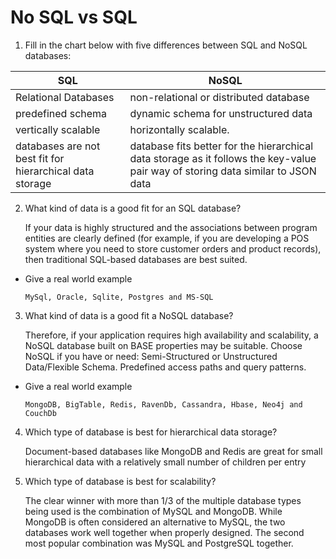 # No SQL vs SQL

1. Fill in the chart below with five differences between SQL and NoSQL databases:

| SQL                                                      | NoSQL                                                                                                                            |
|----------------------------------------------------------|----------------------------------------------------------------------------------------------------------------------------------|
| Relational Databases                                     | non-relational or distributed database                                                                                           |
| predefined schema                                        | dynamic schema for unstructured data                                                                                             |
| vertically scalable                                      | horizontally scalable.                                                                                                           |
| databases are not best fit for hierarchical data storage | database fits better for the hierarchical data storage as it follows the key-value pair way of storing data similar to JSON data |

2. What kind of data is a good fit for an SQL database?

   If your data is highly structured and the associations between program entities are clearly defined (for example, if you are developing a POS system where you need to store customer orders and product records), then traditional SQL-based databases are best suited.

* Give a real world example

      MySql, Oracle, Sqlite, Postgres and MS-SQL

3. What kind of data is a good fit a NoSQL database?

    Therefore, if your application requires high availability and scalability, a NoSQL database built on BASE properties may be suitable. Choose NoSQL if you have or need: Semi-Structured or Unstructured Data/Flexible Schema. Predefined access paths and query patterns.

* Give a real world example

      MongoDB, BigTable, Redis, RavenDb, Cassandra, Hbase, Neo4j and CouchDb

4. Which type of database is best for hierarchical data storage?

    Document-based databases like MongoDB and Redis are great for small hierarchical data with a relatively small number of children per entry

5. Which type of database is best for scalability?

    The clear winner with more than 1/3 of the multiple database types being used is the combination of MySQL and MongoDB. While MongoDB is often considered an alternative to MySQL, the two databases work well together when properly designed. The second most popular combination was MySQL and PostgreSQL together.
